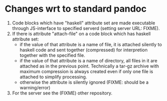 Changes wrt to standard pandoc
==============================

1. Code blocks which have "haskell" attribute set are made executable through
JS-interface to specified serverd (setting server URL: FIXME). 
2. If there is attribute "attach-file" on a code block which has haskell
attribute set:
	* if the value of that attribute is a name of file, it is attached silently to
	  haskell code and sent together (compressed) for interpretion together
	  with the specified file.
	* if the value of that attribute is a name of directory, all files in
	  it are attached as in the previous point. Technically a tar-gz archive
	  with maximum compression is always created even if only one file is
	  attached to simplify processing.
	* otherwise the attribute is silently ignored (FIXME: should be a
	  warning/error)
3. For the server see the (FIXME) other repository.
